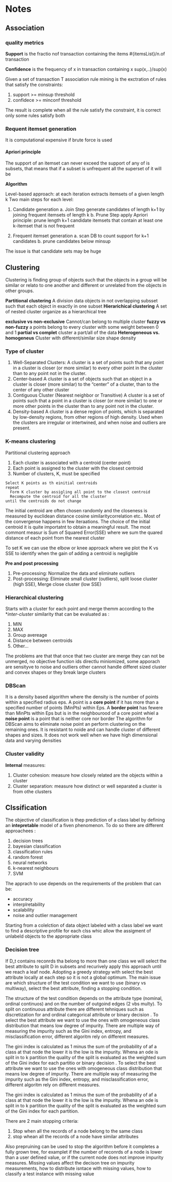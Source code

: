# Notes

## Association 

### quality metrics

**Support** is the fractio nof transaction containing the items #{itemsList}/n.of transaction

**Confidence** is the frequency of x in transaction containing x sup(x,..)/sup(x)

Given a set of transaction T association rule mining is the exctration of rules that satisfy the constraints:

1. support >= minsup threshold
2. confidece >= minconf threshold

The result is complete when all the rule satisfy the constraint, it is correct only some rules satisfy both

### Requent itemset generation

It is computational expensive if brute force is used

#### Apriori principle 
The support of an itemset can never exceed the support of any of is subsets, that means that if a subset is unfrequent all the superset of it will be

**Algorithm**

Level-based approach: at each iteration extracts itemsets of a given length k
Two main steps for each level:

1. Candidate generation
    a. Join Step
    generate candidates of length k+1 by joining frequent itemsets of length k
    b. Prune Step
    apply Apriori principle: prune length k+1 candidate itemsets that contain at least one k-itemset that is not frequent

1.  Frequent itemset generation
    a. scan DB to count support for k+1 candidates
    b. prune candidates below minsup

The issue is that candidate sets may be huge

## Clustering

Clustering is finding group of objects such that the objects in a group will be similar or relato to one another and different or unrelated from the objects in other groups.

**Partitional clustering**
A division data objects in not overlapping subsset such that each object in exactly in one subset
**Hierarichical clustering**
A set of nested cluster organize as a hierarchical tree

**exclusive vs non-exclusive**
Cannot/can belong to multiple cluster
**fuzzy vs non-fuzzy**
a points belong to every cluster with some weight between 0 and 1
**partial vs complet**
cluster a part/all of the data
**Heterogeneous vs. homogeneus**
Cluster with different/similar size shape density

### Type of cluster

1. Well-Separated Clusters:
    A cluster is a set of points such that any point in a cluster is closer (or more similar) to every other point in the cluster than to any point not in the cluster.
2. Center-based 
    A cluster is a set of objects such that an object in a cluster is closer (more similar) to the “center” of a cluster, than to the center of any other cluster 
3. Contiguous Cluster (Nearest neighbor or Transitive)
    A cluster is a set of points such that a point in a cluster is closer (or more similar) to one or more other points in the cluster than to any point not in the cluster.
4. Density-based 
    A cluster is a dense region of points, which is separated by low-density regions, from other regions of high density. Used when the clusters are irregular or intertwined, and when noise and outliers are present. 

### K-means clustering
Partitional clustering approach
1. Each cluster is associated with a centroid (center point)
2. Each point is assigned to the cluster with the closest centroid
3. Number of clusters, K, must be specified

```
Select K points as th einitial centroids
repeat
  Form K cluster by assigling all point to the closest centroid
  Recompute the centroid for all the cluster
until the centroids do not change
```
The initial centroid are often chosen randomly and the closeness is measured by euclidean distance cosine similaritycorrelation etc..
Most of the convergense happens in few iteraations. The choice of the initial centroid it is quite importatnt to obtain a meaningful result.
The most commont measur is Sum of Squared Error(SSE) where we sum the quared distance of each point from the nearest cluster 

To set K we can use the elbow or knee approack where we plot the K vs SSE to identify when the gain of adding a centroid is negligible

**Pre and post processing**
1. Pre-processing: Normalize the data and eliminate outliers
2. Post-processing: Eliminate small cluster (outliers), split loose cluster (high SSE), Merge close cluster (low SSE)

### Hierarchical clustering
Starts with a cluster for each point and merge themm according to the **inter-cluster* similarity that can be evaluated as :
1. MIN
2. MAX
3. Group avereage
4. Distance between centroids
5. Other...

The problems are that that once that two cluster are merge they can not be unmerged, no objective function ids directlu miniomized, some apporach are sensityve to noise and outliers other cannot handle differet sized cluster and convex shapes or they break large clusters

### DBScan
It is a density based algorithm where the density is the number of points within a specified radius eps. A point is a **core point** if it has more than a specified number of points (MinPts) within Eps. A **border point**  has fewere than MinPts within Eps but is in the neighbourood of a core point whiel a **noise point** is a point that is neither core nor border
The algorithm for DBScan aims to eliminate noise point an perform clustering on the remaining ones.
It is resistant to noide and can handle cluster of different shapes and sizes. It does not work well when we have high dimensional data and varying densities

### Cluster validity

**Internal** measures:
1. Cluster cohesion: measure how closely related are the objects within a cluster
2. Cluster separation: measure how distinct or well separated a cluster is from othe clusters

## Clssification

The objective of classification is thep prediction of a class label by defining an **intepretable** model of a fiven phenomenon. To do so there are different approachees :

1. decision trees
2. bayesian classification
3. classification rules
4. random forest
5. neural networks
6. k-nearest neighbours
7. SVM

The apprach to use depends on the requirements of the problem that can be:
* accuracy
* interplretability
* scalability
* noise and outlier management

Starting from a colelction of data object labeled with a class label we want to find a descriptive profile for each clss whic allow the assigment of unlabeld objects to the appropriate class

### Decision tree
If D_t contains reconrds tha belong to more than one class we will select the best attribute to split D in subsets and recurively apply this approach until we reach a leaf node.
Adopting a greedy strategy with select the best attribute locally at each step so it is not a global optimum. The main issue are which structure of the test condition we want to use (binary vs multiway), select the best attribute, finding a stopping condition.

The structure of the test condition depends on the attribute type (nominal, ordinal continuos) and on the number of outgoind edges (2 vbs multy). 
To split on continuous attribute there are different tehniques such as discretization for and ordinal categorical attribute or binary decision .
To select the best attribute we want to use the ones with omogeneous class distribution that means low degree of impurity. There are multiple way of measuring the impurity such as the Gini index, entropy, and misclassification error, different algoritm rely on different measures.

The gini index is calculated as 1 minus the sum of the probability of af a class at that node the lower it is the low is the impurity. Whena an ode is split in to k partition the quality of the split is evaluated as the weighted sum of the Gini index for each partitio or binary decision .
To select the best attribute we want to use the ones with omogeneous class distribution that means low degree of impurity. There are multiple way of measuring the impurity such as the Gini index, entropy, and misclassification error, different algoritm rely on different measures.

The gini index is calculated as 1 minus the sum of the probability of af a class at that node the lower it is the low is the impurity. Whena an ode is split in to k partition the quality of the split is evaluated as the weighted sum of the Gini index for each partition.

There are 2 main stopping criteria:
1. Stop when all the records of a node belong to the same class
2. stop  whean all the records of a node have similar attributes

Also prepruining can be used to stop the algorithm before it completes a fully grown tree, for examplet if the number of reconrds of a node is lower than a user defined value, or if the current node does not improve impurity measures.
Missing values affect the decison tree on impurity measurements, how to distribute isntace with missing values, how to classify a test instance with missing value
